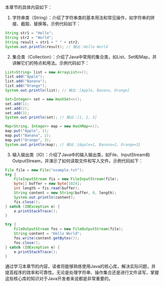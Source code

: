 本章节的具体内容如下：

1. 字符串类（String）：介绍了字符串类的基本用法和常见操作，如字符串的拼接、截取、替换等。示例代码如下：

```java
String str1 = "Hello";
String str2 = "World";
String result = str1 + " " + str2;
System.out.println(result); // 输出：Hello World
```

2. 集合类（Collection）：介绍了Java中常用的集合类，如List、Set和Map，并讲解它们的特点和用法。示例代码如下：

```java
List<String> list = new ArrayList<>();
list.add("Apple");
list.add("Banana");
list.add("Orange");
System.out.println(list); // 输出：[Apple, Banana, Orange]

Set<Integer> set = new HashSet<>();
set.add(1);
set.add(2);
set.add(3);
System.out.println(set); // 输出：[1, 2, 3]

Map<String, Integer> map = new HashMap<>();
map.put("Apple", 1);
map.put("Banana", 2);
map.put("Orange", 3);
System.out.println(map); // 输出：{Apple=1, Banana=2, Orange=3}
```

3. 输入输出类（IO）：介绍了Java中的输入输出类，如File、InputStream和OutputStream，并演示了如何读取文件和写入文件。示例代码如下：

```java
File file = new File("example.txt");
try {
    FileInputStream fis = new FileInputStream(file);
    byte[] buffer = new byte[1024];
    int length = fis.read(buffer);
    String content = new String(buffer, 0, length);
    System.out.println(content);
    fis.close();
} catch (IOException e) {
    e.printStackTrace();
}

try {
    FileOutputStream fos = new FileOutputStream(file);
    String content = "Hello World";
    fos.write(content.getBytes());
    fos.close();
} catch (IOException e) {
    e.printStackTrace();
}
```

通过学习本章节的内容，读者将能够熟练使用Java的核心库，解决实际问题，并提高程序的效率和可靠性。无论是处理字符串、操作集合还是进行文件读写，掌握这些核心库的知识对于Java开发者来说都是非常重要的。